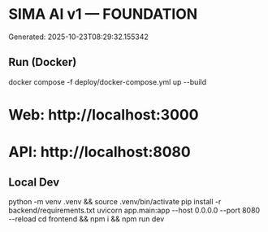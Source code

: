# SIMA AI v1 — FOUNDATION
Generated: 2025-10-23T08:29:32.155342

## Run (Docker)
docker compose -f deploy/docker-compose.yml up --build
# Web: http://localhost:3000
# API: http://localhost:8080



## Local Dev
python -m venv .venv && source .venv/bin/activate
pip install -r backend/requirements.txt
uvicorn app.main:app --host 0.0.0.0 --port 8080 --reload
cd frontend && npm i && npm run dev

